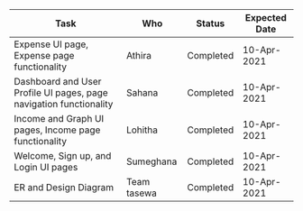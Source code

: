 | Task                                                               | Who       | Status    | Expected Date |
|--------------------------------------------------------------------|-----------|-----------|---------------|
| Expense UI page, Expense page functionality                        | Athira    | Completed | 10-Apr-2021   |
| Dashboard and User Profile UI pages, page navigation functionality | Sahana    | Completed | 10-Apr-2021   |
| Income and Graph UI pages, Income page functionality               | Lohitha   | Completed | 10-Apr-2021   |
| Welcome, Sign up, and Login UI pages                               | Sumeghana | Completed | 10-Apr-2021   |
|ER and Design Diagram                                               |Team tasewa| Completed | 10-Apr-2021   |
